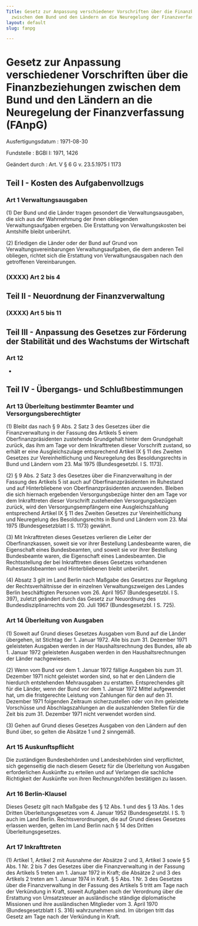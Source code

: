 ```yaml
---
Title: Gesetz zur Anpassung verschiedener Vorschriften über die Finanzbeziehungen
  zwischen dem Bund und den Ländern an die Neuregelung der Finanzverfassung
layout: default
slug: fanpg

---
```


# Gesetz zur Anpassung verschiedener Vorschriften über die Finanzbeziehungen zwischen dem Bund und den Ländern an die Neuregelung der Finanzverfassung (FAnpG)

Ausfertigungsdatum
:   1971-08-30

Fundstelle
:   BGBl I: 1971, 1426

Geändert durch
:   Art. V § 6 G v. 23.5.1975 I 1173


## Teil I - Kosten des Aufgabenvollzugs



### Art 1 Verwaltungsausgaben

(1) Der Bund und die Länder tragen gesondert die Verwaltungsausgaben,
die sich aus der Wahrnehmung der ihnen obliegenden Verwaltungsaufgaben
ergeben. Die Erstattung von Verwaltungskosten bei Amtshilfe bleibt
unberührt.

(2) Erledigen die Länder oder der Bund auf Grund von
Verwaltungsvereinbarungen Verwaltungsaufgaben, die dem anderen Teil
obliegen, richtet sich die Erstattung von Verwaltungsausgaben nach den
getroffenen Vereinbarungen.


### (XXXX) Art 2 bis 4



## Teil II - Neuordnung der Finanzverwaltung



### (XXXX) Art 5 bis 11



## Teil III - Anpassung des Gesetzes zur Förderung der Stabilität und des Wachstums der Wirtschaft



### Art 12

-


## Teil IV - Übergangs- und Schlußbestimmungen



### Art 13 Überleitung bestimmter Beamter und Versorgungsberechtigter

(1) Bleibt das nach § 9 Abs. 2 Satz 3 des Gesetzes über die
Finanzverwaltung in der Fassung des Artikels 5 einem
Oberfinanzpräsidenten zustehende Grundgehalt hinter dem Grundgehalt
zurück, das ihm am Tage vor dem Inkrafttreten dieser Vorschrift
zustand, so erhält er eine Ausgleichszulage entsprechend Artikel IX §
11 des Zweiten Gesetzes zur Vereinheitlichung und Neuregelung des
Besoldungsrechts in Bund und Ländern vom 23. Mai 1975 (Bundesgesetzbl.
I S. 1173).

(2) § 9 Abs. 2 Satz 3 des Gesetzes über die Finanzverwaltung in der
Fassung des Artikels 5 ist auch auf Oberfinanzpräsidenten im Ruhestand
und auf Hinterbliebene von Oberfinanzpräsidenten anzuwenden. Bleiben
die sich hiernach ergebenden Versorgungsbezüge hinter den am Tage vor
dem Inkrafttreten dieser Vorschrift zustehenden Versorgungsbezügen
zurück, wird den Versorgungsempfängern eine Ausgleichszahlung
entsprechend Artikel IX § 11 des Zweiten Gesetzes zur
Vereinheitlichung und Neuregelung des Besoldungsrechts in Bund und
Ländern vom 23. Mai 1975 (Bundesgesetzblatt I S. 1173) gewährt.

(3) Mit Inkrafttreten dieses Gesetzes verlieren die Leiter der
Oberfinanzkassen, soweit sie vor ihrer Bestellung Landesbeamte waren,
die Eigenschaft eines Bundesbeamten, und soweit sie vor ihrer
Bestellung Bundesbeamte waren, die Eigenschaft eines Landesbeamten.
Die Rechtsstellung der bei Inkrafttreten dieses Gesetzes vorhandenen
Ruhestandsbeamten und Hinterbliebenen bleibt unberührt.

(4) Absatz 3 gilt im Land Berlin nach Maßgabe des Gesetzes zur
Regelung der Rechtsverhältnisse der in einzelnen Verwaltungszweigen
des Landes Berlin beschäftigten Personen vom 26. April 1957
(Bundesgesetzbl. I S. 397), zuletzt geändert durch das Gesetz zur
Neuordnung des Bundesdisziplinarrechts vom 20. Juli 1967
(Bundesgesetzbl. I S. 725).


### Art 14 Überleitung von Ausgaben

(1) Soweit auf Grund dieses Gesetzes Ausgaben vom Bund auf die Länder
übergehen, ist Stichtag der 1. Januar 1972. Alle bis zum 31. Dezember
1971 geleisteten Ausgaben werden in der Haushaltsrechnung des Bundes,
alle ab 1. Januar 1972 geleisteten Ausgaben werden in den
Haushaltsrechnungen der Länder nachgewiesen.

(2) Wenn vom Bund vor dem 1. Januar 1972 fällige Ausgaben bis zum 31.
Dezember 1971 nicht geleistet worden sind, so hat er den Ländern die
hierdurch entstehenden Mehrausgaben zu erstatten. Entsprechendes gilt
für die Länder, wenn der Bund vor dem 1. Januar 1972 Mittel
aufgewendet hat, um die fristgerechte Leistung von Zahlungen für den
auf den 31. Dezember 1971 folgenden Zeitraum sicherzustellen oder von
ihm geleistete Vorschüsse und Abschlagszahlungen an die auszahlenden
Stellen für die Zeit bis zum 31. Dezember 1971 nicht verwendet worden
sind.

(3) Gehen auf Grund dieses Gesetzes Ausgaben von den Ländern auf den
Bund über, so gelten die Absätze 1 und 2 sinngemäß.


### Art 15 Auskunftspflicht

Die zuständigen Bundesbehörden und Landesbehörden sind verpflichtet,
sich gegenseitig die nach diesem Gesetz für die Überleitung von
Ausgaben erforderlichen Auskünfte zu erteilen und auf Verlangen die
sachliche Richtigkeit der Auskünfte von ihren Rechnungshöfen
bestätigen zu lassen.


### Art 16 Berlin-Klausel

Dieses Gesetz gilt nach Maßgabe des § 12 Abs. 1 und des § 13 Abs. 1
des Dritten Überleitungsgesetzes vom 4. Januar 1952 (Bundesgesetzbl. I
S. 1) auch im Land Berlin. Rechtsverordnungen, die auf Grund dieses
Gesetzes erlassen werden, gelten im Land Berlin nach § 14 des Dritten
Überleitungsgesetzes.


### Art 17 Inkrafttreten

(1) Artikel 1, Artikel 2 mit Ausnahme der Absätze 2 und 3, Artikel 3
sowie § 5 Abs. 1 Nr. 2 bis 7 des Gesetzes über die Finanzverwaltung in
der Fassung des Artikels 5 treten am 1. Januar 1972 in Kraft; die
Absätze 2 und 3 des Artikels 2 treten am 1. Januar 1974 in Kraft. § 5
Abs. 1 Nr. 3 des Gesetzes über die Finanzverwaltung in der Fassung des
Artikels 5 tritt am Tage nach der Verkündung in Kraft, soweit Aufgaben
nach der Verordnung über die Erstattung von Umsatzsteuer an
ausländische ständige diplomatische Missionen und ihre ausländischen
Mitglieder vom 3. April 1970 (Bundesgesetzblatt I S. 316) wahrzunehmen
sind. Im übrigen tritt das Gesetz am Tage nach der Verkündung in
Kraft.

